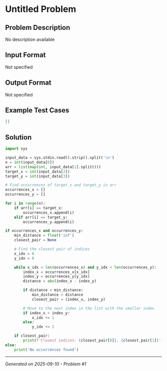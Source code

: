 # Untitled Problem

## Problem Description
No description available

## Input Format
Not specified

## Output Format
Not specified

## Example Test Cases
```json
[]
```

## Solution
```python
import sys

input_data = sys.stdin.read().strip().split('\n')
n = int(input_data[0])
arr = list(map(int, input_data[1].split()))
target_x = int(input_data[2])
target_y = int(input_data[3])

# Find occurrences of target_x and target_y in arr
occurrences_x = []
occurrences_y = []

for i in range(n):
    if arr[i] == target_x:
        occurrences_x.append(i)
    elif arr[i] == target_y:
        occurrences_y.append(i)

if occurrences_x and occurrences_y:
    min_distance = float('inf')
    closest_pair = None

    # Find the closest pair of indices
    x_idx = 0
    y_idx = 0

    while x_idx < len(occurrences_x) and y_idx < len(occurrences_y):
        index_x = occurrences_x[x_idx]
        index_y = occurrences_y[y_idx]
        distance = abs(index_x - index_y)

        if distance < min_distance:
            min_distance = distance
            closest_pair = (index_x, index_y)

        # Move to the next index in the list with the smaller index
        if index_x < index_y:
            x_idx += 1
        else:
            y_idx += 1

    if closest_pair:
        print(f'Closest indices: {closest_pair[0]}, {closest_pair[1]}')
else:
    print('No occurrences found')
```

---
*Generated on 2025-09-10 - Problem #1*
